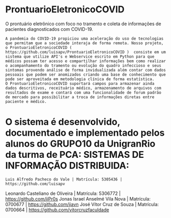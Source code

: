# ProntuarioEletronicoCOVID

O prontuário eletrônico com foco no tramento e coleta de informações de pacientes diagnosticados com COVID-19. 

	A pandemia do COVID-19 propiciou uma aceleração do uso de tecnologias que permitam que a sociedade interaja de forma remota. Nosso projeto, o ProntuarioEletronicoCOVID ( https://github.com/luisapv/ProntuarioEletronicoCOVID )  consiste em um sistema que utilize API's e Webservice escrito em Python para que médicos possam ter acesso e compartilhar informações bem como realizar o acompanhamento do tramento ou evolução do quadro infeccioso e seus sintomas provendo análise de forma invidualizada além contar com dados pessoais que podem ser anomizados criando uma base de conhecimento que pode ser aproveitada em metodologia clínica de forma estatística.
	O ProntuarioEletronicoCOVID suportará campos para armazenar ainda dados descritivos, receituário médico, armazenamento de arquivos com resultados de exame e contará com uma funcionalidade de forum padrão de mercado para possibilitar a troca de informações diretas entre paciente e médico.
  

# O sistema é desenvolvido, documentado e implementado pelos alunos do GRUPO10 da UnigranRio da turma de PCA: SISTEMAS DE INFORMAÇÃO DISTRIBUIDA:

	Luis Alfredo Pacheco do Vale | Matrícula: 5305436 | https://github.com/luisapv
  Leonardo Casteliano de Oliveira | Matrícula: 5306772 | https://github.com/iiPr0s
  Jonas Israel Anselmé Vila Nova  | Matrícula:  0700677 | https://github.com/jiavn
  José Vítor Cruz de Souza | Matrícula: 0700664 | https://github.com/vitorcruzfaculdade
